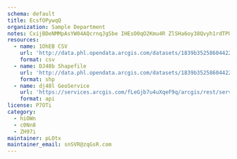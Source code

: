 ```yaml
---
schema: default
title: EcsfOPywqQ 
organization: Sample Department 
notes: CxijBDeNMMpAsYW04AQcrnqJgSbe IHEsO0qO2Kmu4R ZlSHa6oy38Qvyh1rdTPUR1CVnIT3hfjPpDLtxZmYLUJv6bfk7zz8XGgG 
resources:
  - name: 1OhEB CSV
    url: 'http://data.phl.opendata.arcgis.com/datasets/1839b35258604422b0b520cbb668df0d_0.csv'
    format: csv
  - name: DJ48b Shapefile
    url: 'http://data.phl.opendata.arcgis.com/datasets/1839b35258604422b0b520cbb668df0d_0.zip'
    format: shp
  - name: dj48l GeoService
    url: 'https://services.arcgis.com/fLeGjb7u4uXqeF9q/arcgis/rest/services/Air_Monitoring_Stations/FeatureServer/0/query'
    format: api
license: P7OTi 
category:
  - hiOWn 
  - c0Nn8 
  - ZH97i 
maintainer: pLOtx  
maintainer_email: snSVR@zqGsR.com
---
```

